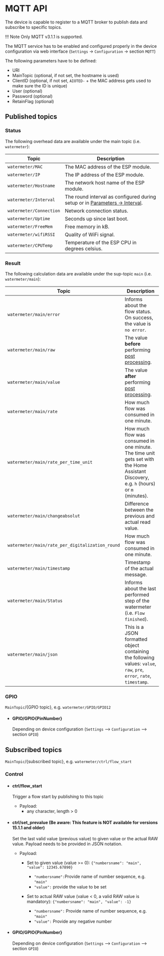 # MQTT API
The device is capable to register to a MQTT broker to publish data and subscribe to specific topics.

!!! Note
    Only MQTT v3.1.1 is supported.

The MQTT service has to be enabled and configured properly in the device configuration via web interface (`Settings` -> `Configuration` -> section `MQTT`)

The following parameters have to be defined:
* URI
* MainTopic (optional, if not set, the hostname is used)
* ClientID (optional, if not set, `AIOTED-` + the MAC address gets used to make sure the ID is unique)
* User (optional)
* Password (optional)
* RetainFlag (optional)

## Published topics

### Status

The following overhead data are available under the main topic (i.e. `watermeter`):

Topic | Description
-|-
`watermeter/MAC` | The MAC address of the ESP module.
`watermeter/IP` | The IP address of the ESP module.
`watermeter/Hostname` | The network host name of the ESP module.
`watermeter/Interval` | The round interval as configured during setup or in [Parameters -> Interval](https://jomjol.github.io/AI-on-the-edge-device-docs/Parameters/#section-autotimer).
`watermeter/Connection` | Network connection status.
`watermeter/Uptime` | Seconds up since last boot.
`watermeter/FreeMem` | Free memory in kB.
`watermeter/wifiRSSI` | Quality of WiFi signal.
`watermeter/CPUTemp` | Temperature of the ESP CPU in degrees celsius.

### Result

The following calculation data are available under the sup-topic `main` (i.e. `watermeter/main`):

Topic | Description
-|-
`watermeter/main/error` | Informs about the flow status. On success, the value is `no error`.
`watermeter/main/raw` | The value **before** performing [post processing](https://jomjol.github.io/AI-on-the-edge-device-docs/Parameters/section-postprocessing).
`watermeter/main/value` | The value **after** performing [post processing](https://jomjol.github.io/AI-on-the-edge-device-docs/Parameters/section-postprocessing).
`watermeter/main/rate` | How much flow was consumed in one minute.
`watermeter/main/rate_per_time_unit` | How much flow was consumed in one minute. The time unit gets set with the Home Assistant Discovery, e.g. `h` (hours) or `m` (minutes).
`watermeter/main/changeabsolut` | Difference between the previous and actual read value.
`watermeter/main/rate_per_digitalization_round` | How much flow was consumed in one minute.
`watermeter/main/timestamp` | Timestamp of the actual message.
`watermeter/main/Status` | Informs about the last performed step of the watermeter (i.e. `Flow finished`).
`watermeter/main/json` | This is a JSON formatted object containing the following values: `value`, `raw`, `pre`, `error`, `rate`, `timestamp`.

### GPIO
`MainTopic`/{GPIO topic}, e.g. `watermeter/GPIO/GPIO12`

* #### GPIO/GPIO{PinNumber}
  Depending on device configuration (`Settings` --> `Configuration` --> section `GPIO`)


## Subscribed topics
`MainTopic`/{subscribed topic}, e.g. `watermeter/ctrl/flow_start`

### Control

* #### ctrl/flow_start
  Trigger a flow start by publishing to this topic 
    + Payload:
       - any character, length > 0

* #### ctrl/set_prevalue (Be aware: This feature is NOT available for versions 15.1.1 and older)
  Set the last valid value (previous value) to given value or the actual RAW value. Payload needs to be provided in JSON notation.
    + Payload:
       - Set to given value (value >= 0): `{"numbersname": "main", "value": 12345.67890}`
           * `"numbersname":`Provide name of number sequence, e.g. `"main"`  
           * `"value":` provide the value to be set
            
       - Set to actual RAW value (value < 0, a valid RAW value is mandatory): `{"numbersname": "main", "value": -1}`
           * `"numbersname":` Provide name of number sequence, e.g. `"main"`  
           * `"value":` Provide any negative number

* #### GPIO/GPIO{PinNumber}
  Depending on device configuration (`Settings` --> `Configuration` --> section `GPIO`)
